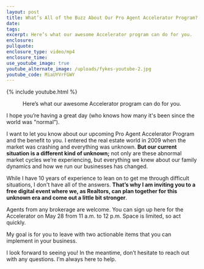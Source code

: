 ```yaml
---
layout: post
title: What’s All of the Buzz About Our Pro Agent Accelerator Program?
date:
tags:
excerpt: Here’s what our awesome Accelerator program can do for you.
enclosure:
pullquote:
enclosure_type: video/mp4
enclosure_time:
use_youtube_image: true
youtube_alternate_image: /uploads/fykes-youtube-2.jpg
youtube_code: MiaUYVrFGWY
---
```


{% include youtube.html %}<center>Here’s what our awesome Accelerator program can do for you.&nbsp;</center>

I hope you’re having a great day (who knows how many it's been since the world was "normal”).&nbsp;&nbsp;

I want to let you know about our upcoming Pro Agent Accelerator Program and the benefit to you. I entered the real estate world in 2009 when the market was crashing and everything was unknown. **But our current situation is a different kind of unknown;** not only are these abnormal market cycles we’re experiencing, but everything we knew about our family dynamics and how we run our businesses has changed.&nbsp;

While I have 10 years of experience to lean on to get me through difficult situations, I don't have all of the answers. **That’s why I am inviting you to a free digital event where we, as Realtors, can plan together for this unknown era and come out a little bit stronger**.&nbsp;

Agents from any brokerage are welcome. You can sign up here for the Accelerator on May 28 from 11 a.m. to 12 p.m. Space is limited, so act quickly.&nbsp;

My goal is for you to leave with two actionable items that you can implement in your business.

I look forward to seeing you\! In the meantime, don’t hesitate to reach out with any questions. I’m always here to help.&nbsp;